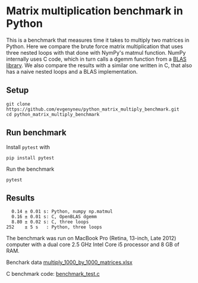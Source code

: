 # Matrix multiplication benchmark in Python

This is a benchmark that measures time it takes to multiply two matrices in Python. Here we compare the brute force matrix multiplication that uses three nested loops with that done with NymPy's matmul function. NumPy internally uses C code, which in turn calls a dgemm function from a [BLAS library](https://en.wikipedia.org/wiki/Basic_Linear_Algebra_Subprograms). We also compare the results with a similar one written in C, that also has a naive nested loops and a BLAS implementation.

## Setup

```
git clone https://github.com/evgenyneu/python_matrix_multiply_benchmark.git
cd python_matrix_multiply_benchmark
```

## Run benchmark

Install `pytest` with

```
pip install pytest
```

Run the benchmark

```
pytest
```

## Results

```
  0.14 ± 0.01 s: Python, numpy np.matmul
  0.16 ± 0.01 s: C, OpenBLAS dgemm
  8.80 ± 0.02 s: C, three loops
252    ± 5 s   : Python, three loops
```

The benchmark was run on MacBook Pro (Retina, 13-inch, Late 2012) computer with a dual core 2.5 GHz Intel Core i5 processor and 8 GB of RAM.

Benchark data [multiply_1000_by_1000_matrices.xlsx](https://github.com/evgenyneu/image_compressor_c/blob/master/benchmark/multiply_1000_by_1000_matrices.xlsx)

C benchmark code: [benchmark_test.c](https://github.com/evgenyneu/image_compressor_c/blob/master/src/benchmark_test.c)
